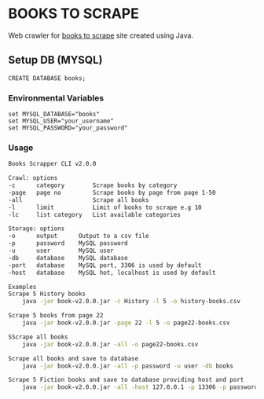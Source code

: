 # BOOKS TO SCRAPE

Web crawler for [books to scrape](https://books.toscrape.com/) site created using Java.

## Setup DB (MYSQL)

```shell
CREATE DATABASE books;
```

### Environmental Variables

```shell
set MYSQL_DATABASE="books"
set MYSQL_USER="your_username"
set MYSQL_PASSWORD="your_password"
```

### Usage
```bash
Books Scrapper CLI v2.0.0

Crawl: options
-c   	category     	Scrape books by category
-page	page no      	Scrape books by page from page 1-50
-all 	             	Scrape all books
-l   	limit        	Limit of books to scrape e.g 10
-lc  	list category	List available categories

Storage: options
-o   	output    	Output to a csv file
-p   	password  	MySQL password
-u   	user      	MySQL user
-db  	database  	MySQL database
-port	database  	MySQL port, 3306 is used by default
-host	database  	MySQL hot, localhost is used by default

Examples
Scrape 5 History books
	java -jar book-v2.0.0.jar -c History -l 5 -o history-books.csv

Scrape 5 books from page 22
	java -jar book-v2.0.0.jar -page 22 -l 5 -o page22-books.csv

SScrape all books
	java -jar book-v2.0.0.jar -all -o page22-books.csv

Scrape all books and save to database
	java -jar book-v2.0.0.jar -all -p password -u user -db books

Scrape 5 Fiction books and save to database providing host and port
	java -jar book-v2.0.0.jar -all -host 127.0.0.1 -p 13306 -p password -u user -db books
	
```
